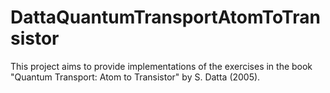 # DattaQuantumTransportAtomToTransistor

This project aims to provide implementations of the exercises in the book "Quantum Transport: Atom to Transistor" by S. Datta (2005).
